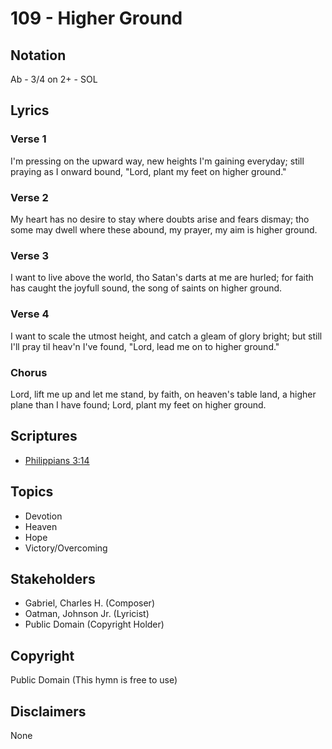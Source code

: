 # 109 - Higher Ground

## Notation

Ab - 3/4 on 2+ - SOL

## Lyrics

### Verse 1

I'm pressing on the upward way, new heights I'm gaining everyday; still praying as I onward bound, "Lord, plant my feet on higher ground."

### Verse 2

My heart has no desire to stay where doubts arise and fears dismay; tho some may dwell where these abound, my prayer, my aim is higher ground.

### Verse 3

I want to live above the world, tho Satan's darts at me are hurled; for faith has caught the joyfull sound, the song of saints on higher ground.

### Verse 4

I want to scale the utmost height, and catch a gleam of glory bright; but still I'll pray til heav'n I've found, "Lord, lead me on to higher ground."

### Chorus

Lord, lift me up and let me stand, by faith, on heaven's table land, a higher plane than I have found; Lord, plant my feet on higher ground.


## Scriptures

- [Philippians 3:14](https://www.biblegateway.com/passage/?search=Philippians%203%3A14)

## Topics

- Devotion
- Heaven
- Hope
- Victory/Overcoming

## Stakeholders

- Gabriel, Charles H. (Composer)
- Oatman, Johnson  Jr. (Lyricist)
- Public Domain (Copyright Holder)

## Copyright

Public Domain
(This hymn is free to use)

## Disclaimers

None


